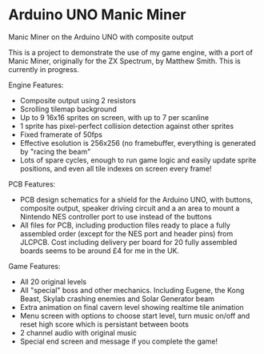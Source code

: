 # Arduino UNO Manic Miner
Manic Miner on the Arduino UNO with composite output

This is a project to demonstrate the use of my game engine, with a port of Manic Miner, originally for the ZX Spectrum, by Matthew Smith. This is currently in progress.

Engine Features:

+ Composite output using 2 resistors
+ Scrolling tilemap background
+ Up to 9 16x16 sprites on screen, with up to 7 per scanline
+ 1 sprite has pixel-perfect collision detection against other sprites
+ Fixed framerate of 50fps
+ Effective esolution is 256x256 (no framebuffer, everything is generated by "racing the beam"
+ Lots of spare cycles, enough to run game logic and easily update sprite positions, and even all tile indexes on screen every frame!

PCB Features:
  
+ PCB design schematics for a shield for the Arduino UNO, with buttons, composite output, speaker driving circuit and a an area to mount a Nintendo NES controller port to use instead of the buttons
+ All files for PCB, including production files ready to place a fully assembled order (except for the NES port and header pins) from JLCPCB. Cost including delivery per board for 20 fully assembled boards seems to be around £4 for me in the UK.

Game Features:

+ All 20 original levels
+ All "special" boss and other mechanics. Including Eugene, the Kong Beast, Skylab crashing enemies and Solar Generator beam
+ Extra animation on final cavern level showing realtime tile animation
+ Menu screen with options to choose start level, turn music on/off and reset high score which is persistant between boots
+ 2 channel audio with original music
+ Special end screen and message if you complete the game!



